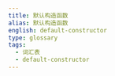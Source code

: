 ```yaml
---
title: 默认构造函数
alias: 默认构造函数
english: default-constructor
type: glossary
tags:
  - 词汇表
  - default-constructor
---
```

